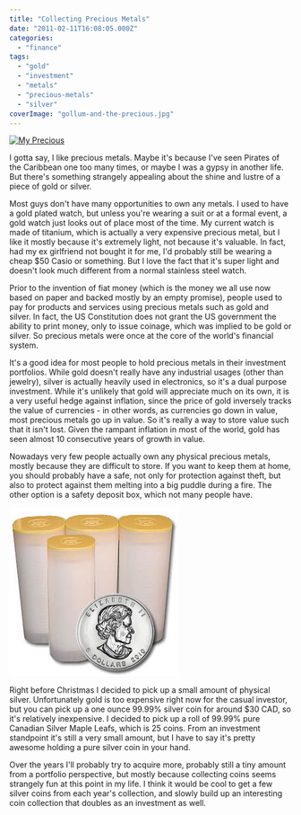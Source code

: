 ```yaml
---
title: "Collecting Precious Metals"
date: "2011-02-11T16:08:05.000Z"
categories: 
  - "finance"
tags: 
  - "gold"
  - "investment"
  - "metals"
  - "precious-metals"
  - "silver"
coverImage: "gollum-and-the-precious.jpg"
---
```


[![](images/gollum-and-the-precious-271x300.jpg "My Precious")](http://www.migratorynerd.com/wordpress/wp-content/uploads/2011/02/gollum-and-the-precious.jpg)

I gotta say, I like precious metals. Maybe it's because I've seen Pirates of the Caribbean one too many times, or maybe I was a gypsy in another life. But there's something strangely appealing about the shine and lustre of a piece of gold or silver.

Most guys don't have many opportunities to own any metals. I used to have a gold plated watch, but unless you're wearing a suit or at a formal event, a gold watch just looks out of place most of the time. My current watch is made of titanium, which is actually a very expensive precious metal, but I like it mostly because it's extremely light, not because it's valuable. In fact, had my ex girlfriend not bought it for me, I'd probably still be wearing a cheap $50 Casio or something. But I love the fact that it's super light and doesn't look much different from a normal stainless steel watch.

Prior to the invention of fiat money (which is the money we all use now based on paper and backed mostly by an empty promise), people used to pay for products and services using precious metals such as gold and silver. In fact, the US Constitution does not grant the US government the ability to print money, only to issue coinage, which was implied to be gold or silver. So precious metals were once at the core of the world's financial system.

It's a good idea for most people to hold precious metals in their investment portfolios. While gold doesn't really have any industrial usages (other than jewelry), silver is actually heavily used in electronics, so it's a dual purpose investment. While it's unlikely that gold will appreciate much on its own, it is a very useful hedge against inflation, since the price of gold inversely tracks the value of currencies - in other words, as currencies go down in value, most precious metals go up in value. So it's really a way to store value such that it isn't lost. Given the rampant inflation in most of the world, gold has seen almost 10 consecutive years of growth in value.

Nowadays very few people actually own any physical precious metals, mostly because they are difficult to store. If you want to keep them at home, you should probably have a safe, not only for protection against theft, but also to protect against them melting into a big puddle during a fire. The other option is a safety deposit box, which not many people have.

[![](images/2010_Silver_Maple_Leaf_Rolls.jpg "Silver Maple Leafs")](http://www.migratorynerd.com/wordpress/wp-content/uploads/2011/02/2010_Silver_Maple_Leaf_Rolls.jpg)

Right before Christmas I decided to pick up a small amount of physical silver. Unfortunately gold is too expensive right now for the casual investor, but you can pick up a one ounce 99.99% silver coin for around $30 CAD, so it's relatively inexpensive. I decided to pick up a roll of 99.99% pure Canadian Silver Maple Leafs, which is 25 coins. From an investment standpoint it's still a very small amount, but I have to say it's pretty awesome holding a pure silver coin in your hand.

Over the years I'll probably try to acquire more, probably still a tiny amount from a portfolio perspective, but mostly because collecting coins seems strangely fun at this point in my life. I think it would be cool to get a few silver coins from each year's collection, and slowly build up an interesting coin collection that doubles as an investment as well.
